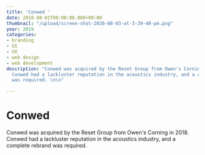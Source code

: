 ```yaml
---
title: 'Conwed '
date: 2018-08-01T00:00:00.000+00:00
thumbnail: "/upload/screen-shot-2020-08-03-at-3-39-40-pm.png"
year: 2019
categories:
- branding
- UI
- UX
- web design
- web development
description: "Conwed was acquired by the Reset Group from Owen's Corning in 2018.
  Conwed had a lackluster reputation in the acoustics industry, and a complete rebrand
  was required. \n\n"

---
```

# Conwed

Conwed was acquired by the Reset Group from Owen's Corning in 2018. Conwed had a lackluster reputation in the acoustics industry, and a complete rebrand was required.